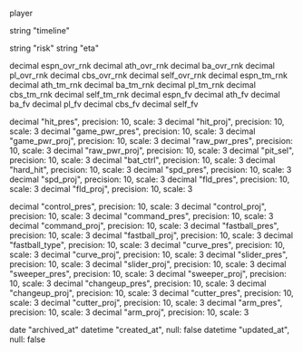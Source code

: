   player
  
  string "timeline"
  
  string "risk"
  string "eta"

  decimal espn_ovr_rnk
  decimal ath_ovr_rnk
  decimal ba_ovr_rnk
  decimal pl_ovr_rnk
  decimal cbs_ovr_rnk
  decimal self_ovr_rnk
  decimal espn_tm_rnk
  decimal ath_tm_rnk
  decimal ba_tm_rnk
  decimal pl_tm_rnk
  decimal cbs_tm_rnk
  decimal self_tm_rnk
  decimal espn_fv
  decimal ath_fv
  decimal ba_fv
  decimal pl_fv
  decimal cbs_fv
  decimal self_fv

  decimal "hit_pres", precision: 10, scale: 3
  decimal "hit_proj", precision: 10, scale: 3
  decimal "game_pwr_pres", precision: 10, scale: 3
  decimal "game_pwr_proj", precision: 10, scale: 3
  decimal "raw_pwr_pres", precision: 10, scale: 3
  decimal "raw_pwr_proj", precision: 10, scale: 3
  decimal "pit_sel", precision: 10, scale: 3
  decimal "bat_ctrl", precision: 10, scale: 3
  decimal "hard_hit", precision: 10, scale: 3
  decimal "spd_pres", precision: 10, scale: 3
  decimal "spd_proj", precision: 10, scale: 3
  decimal "fld_pres", precision: 10, scale: 3
  decimal "fld_proj", precision: 10, scale: 3

  decimal "control_pres", precision: 10, scale: 3
  decimal "control_proj", precision: 10, scale: 3
  decimal "command_pres", precision: 10, scale: 3
  decimal "command_proj", precision: 10, scale: 3
  decimal "fastball_pres", precision: 10, scale: 3
  decimal "fastball_proj", precision: 10, scale: 3
  decimal "fastball_type", precision: 10, scale: 3
  decimal "curve_pres", precision: 10, scale: 3
  decimal "curve_proj", precision: 10, scale: 3
  decimal "slider_pres", precision: 10, scale: 3
  decimal "slider_proj", precision: 10, scale: 3
  decimal "sweeper_pres", precision: 10, scale: 3
  decimal "sweeper_proj", precision: 10, scale: 3
  decimal "changeup_pres", precision: 10, scale: 3
  decimal "changeup_proj", precision: 10, scale: 3
  decimal "cutter_pres", precision: 10, scale: 3
  decimal "cutter_proj", precision: 10, scale: 3
  decimal "arm_pres", precision: 10, scale: 3
  decimal "arm_proj", precision: 10, scale: 3

  date "archived_at"
  datetime "created_at", null: false
  datetime "updated_at", null: false
